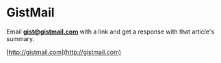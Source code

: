 GistMail
========

Email **gist@gistmail.com** with a link and get a
response with that article's summary.

[http://gistmail.com](http://gistmail.com)
